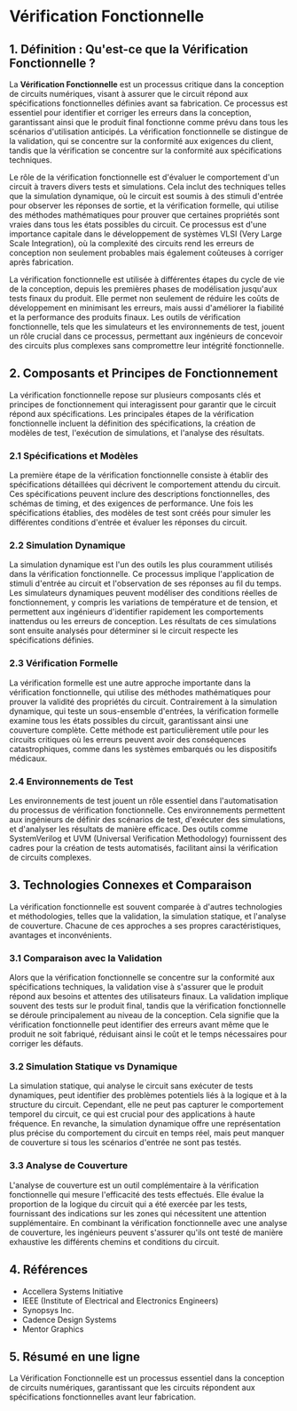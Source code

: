 # Vérification Fonctionnelle

## 1. Définition : Qu'est-ce que la **Vérification Fonctionnelle** ?
La **Vérification Fonctionnelle** est un processus critique dans la conception de circuits numériques, visant à assurer que le circuit répond aux spécifications fonctionnelles définies avant sa fabrication. Ce processus est essentiel pour identifier et corriger les erreurs dans la conception, garantissant ainsi que le produit final fonctionne comme prévu dans tous les scénarios d'utilisation anticipés. La vérification fonctionnelle se distingue de la validation, qui se concentre sur la conformité aux exigences du client, tandis que la vérification se concentre sur la conformité aux spécifications techniques.

Le rôle de la vérification fonctionnelle est d'évaluer le comportement d'un circuit à travers divers tests et simulations. Cela inclut des techniques telles que la simulation dynamique, où le circuit est soumis à des stimuli d'entrée pour observer les réponses de sortie, et la vérification formelle, qui utilise des méthodes mathématiques pour prouver que certaines propriétés sont vraies dans tous les états possibles du circuit. Ce processus est d'une importance capitale dans le développement de systèmes VLSI (Very Large Scale Integration), où la complexité des circuits rend les erreurs de conception non seulement probables mais également coûteuses à corriger après fabrication.

La vérification fonctionnelle est utilisée à différentes étapes du cycle de vie de la conception, depuis les premières phases de modélisation jusqu'aux tests finaux du produit. Elle permet non seulement de réduire les coûts de développement en minimisant les erreurs, mais aussi d'améliorer la fiabilité et la performance des produits finaux. Les outils de vérification fonctionnelle, tels que les simulateurs et les environnements de test, jouent un rôle crucial dans ce processus, permettant aux ingénieurs de concevoir des circuits plus complexes sans compromettre leur intégrité fonctionnelle.

## 2. Composants et Principes de Fonctionnement
La vérification fonctionnelle repose sur plusieurs composants clés et principes de fonctionnement qui interagissent pour garantir que le circuit répond aux spécifications. Les principales étapes de la vérification fonctionnelle incluent la définition des spécifications, la création de modèles de test, l'exécution de simulations, et l'analyse des résultats.

### 2.1 Spécifications et Modèles
La première étape de la vérification fonctionnelle consiste à établir des spécifications détaillées qui décrivent le comportement attendu du circuit. Ces spécifications peuvent inclure des descriptions fonctionnelles, des schémas de timing, et des exigences de performance. Une fois les spécifications établies, des modèles de test sont créés pour simuler les différentes conditions d'entrée et évaluer les réponses du circuit.

### 2.2 Simulation Dynamique
La simulation dynamique est l'un des outils les plus couramment utilisés dans la vérification fonctionnelle. Ce processus implique l'application de stimuli d'entrée au circuit et l'observation de ses réponses au fil du temps. Les simulateurs dynamiques peuvent modéliser des conditions réelles de fonctionnement, y compris les variations de température et de tension, et permettent aux ingénieurs d'identifier rapidement les comportements inattendus ou les erreurs de conception. Les résultats de ces simulations sont ensuite analysés pour déterminer si le circuit respecte les spécifications définies.

### 2.3 Vérification Formelle
La vérification formelle est une autre approche importante dans la vérification fonctionnelle, qui utilise des méthodes mathématiques pour prouver la validité des propriétés du circuit. Contrairement à la simulation dynamique, qui teste un sous-ensemble d'entrées, la vérification formelle examine tous les états possibles du circuit, garantissant ainsi une couverture complète. Cette méthode est particulièrement utile pour les circuits critiques où les erreurs peuvent avoir des conséquences catastrophiques, comme dans les systèmes embarqués ou les dispositifs médicaux.

### 2.4 Environnements de Test
Les environnements de test jouent un rôle essentiel dans l'automatisation du processus de vérification fonctionnelle. Ces environnements permettent aux ingénieurs de définir des scénarios de test, d'exécuter des simulations, et d'analyser les résultats de manière efficace. Des outils comme SystemVerilog et UVM (Universal Verification Methodology) fournissent des cadres pour la création de tests automatisés, facilitant ainsi la vérification de circuits complexes.

## 3. Technologies Connexes et Comparaison
La vérification fonctionnelle est souvent comparée à d'autres technologies et méthodologies, telles que la validation, la simulation statique, et l'analyse de couverture. Chacune de ces approches a ses propres caractéristiques, avantages et inconvénients.

### 3.1 Comparaison avec la Validation
Alors que la vérification fonctionnelle se concentre sur la conformité aux spécifications techniques, la validation vise à s'assurer que le produit répond aux besoins et attentes des utilisateurs finaux. La validation implique souvent des tests sur le produit final, tandis que la vérification fonctionnelle se déroule principalement au niveau de la conception. Cela signifie que la vérification fonctionnelle peut identifier des erreurs avant même que le produit ne soit fabriqué, réduisant ainsi le coût et le temps nécessaires pour corriger les défauts.

### 3.2 Simulation Statique vs Dynamique
La simulation statique, qui analyse le circuit sans exécuter de tests dynamiques, peut identifier des problèmes potentiels liés à la logique et à la structure du circuit. Cependant, elle ne peut pas capturer le comportement temporel du circuit, ce qui est crucial pour des applications à haute fréquence. En revanche, la simulation dynamique offre une représentation plus précise du comportement du circuit en temps réel, mais peut manquer de couverture si tous les scénarios d'entrée ne sont pas testés.

### 3.3 Analyse de Couverture
L'analyse de couverture est un outil complémentaire à la vérification fonctionnelle qui mesure l'efficacité des tests effectués. Elle évalue la proportion de la logique du circuit qui a été exercée par les tests, fournissant des indications sur les zones qui nécessitent une attention supplémentaire. En combinant la vérification fonctionnelle avec une analyse de couverture, les ingénieurs peuvent s'assurer qu'ils ont testé de manière exhaustive les différents chemins et conditions du circuit.

## 4. Références
- Accellera Systems Initiative
- IEEE (Institute of Electrical and Electronics Engineers)
- Synopsys Inc.
- Cadence Design Systems
- Mentor Graphics

## 5. Résumé en une ligne
La Vérification Fonctionnelle est un processus essentiel dans la conception de circuits numériques, garantissant que les circuits répondent aux spécifications fonctionnelles avant leur fabrication.